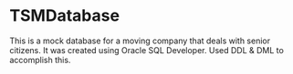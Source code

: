 # TSMDatabase
This is a mock database for a moving company that deals with senior citizens. It was created using Oracle SQL Developer.
Used DDL & DML to accomplish this.
